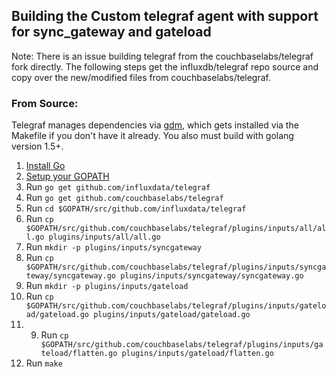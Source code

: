 ## Building the Custom telegraf agent with support for sync_gateway and gateload

Note: There is an issue building telegraf from the couchbaselabs/telegraf fork directly. The following steps get the influxdb/telegraf repo source and copy over the new/modified files from couchbaselabs/telegraf.

### From Source:
Telegraf manages dependencies via [gdm](https://github.com/sparrc/gdm),
which gets installed via the Makefile
if you don't have it already. You also must build with golang version 1.5+.

1. [Install Go](https://golang.org/doc/install)
2. [Setup your GOPATH](https://golang.org/doc/code.html#GOPATH)
3. Run `go get github.com/influxdata/telegraf`
4. Run `go get github.com/couchbaselabs/telegraf`
5. Run `cd $GOPATH/src/github.com/influxdata/telegraf`
6. Run `cp $GOPATH/src/github.com/couchbaselabs/telegraf/plugins/inputs/all/all.go plugins/inputs/all/all.go`
7. Run `mkdir -p plugins/inputs/syncgateway`
8. Run `cp $GOPATH/src/github.com/couchbaselabs/telegraf/plugins/inputs/syncgateway/syncgateway.go plugins/inputs/syncgateway/syncgateway.go`
8. Run `mkdir -p plugins/inputs/gateload`
9. Run `cp $GOPATH/src/github.com/couchbaselabs/telegraf/plugins/inputs/gateload/gateload.go plugins/inputs/gateload/gateload.go`
10. 9. Run `cp $GOPATH/src/github.com/couchbaselabs/telegraf/plugins/inputs/gateload/flatten.go plugins/inputs/gateload/flatten.go`
7. Run `make`